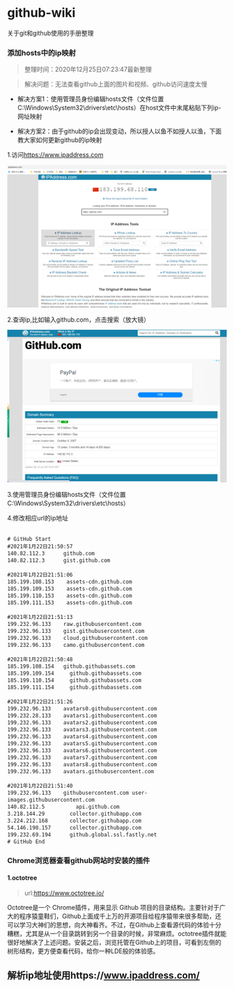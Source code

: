 # github-wiki
关于git和github使用的手册整理
### 添加hosts中的ip映射

> 整理时间：2020年12月25日07:23:47最新整理

> 解决问题：无法查看github上面的图片和视频、github访问速度太慢

- 解决方案1：使用管理员身份编辑hosts文件（文件位置C:\Windows\System32\drivers\etc\hosts）在host文件中末尾粘贴下列ip-网址映射

- 解决方案2：由于github的ip会出现变动，所以授人以鱼不如授人以渔，下面教大家如何更新github的ip映射

1.访问<https://www.ipaddress.com>

![ip主页](/enter-ipaddress.png)

2.查询ip,比如输入github.com，点击搜索（放大镜）

![页面](/get-ipi.png)

3.使用管理员身份编辑hosts文件（文件位置C:\Windows\System32\drivers\etc\hosts）

4.修改相应url的ip地址

```

# GitHub Start
#2021年1月22日21:50:57 
140.82.112.3      github.com
140.82.112.3      gist.github.com

#2021年1月22日21:51:06
185.199.108.153    assets-cdn.github.com
185.199.109.153    assets-cdn.github.com
185.199.110.153    assets-cdn.github.com
185.199.111.153    assets-cdn.github.com

#2021年1月22日21:51:13
199.232.96.133    raw.githubusercontent.com
199.232.96.133    gist.githubusercontent.com
199.232.96.133    cloud.githubusercontent.com
199.232.96.133    camo.githubusercontent.com

#2021年1月22日21:50:48
185.199.108.154   github.githubassets.com
185.199.109.154		github.githubassets.com
185.199.110.154		github.githubassets.com
185.199.111.154		github.githubassets.com

#2021年1月22日21:51:26
199.232.96.133    avatars0.githubusercontent.com
199.232.28.133    avatars1.githubusercontent.com
199.232.96.133    avatars2.githubusercontent.com
199.232.96.133    avatars3.githubusercontent.com
199.232.96.133    avatars4.githubusercontent.com
199.232.96.133    avatars5.githubusercontent.com
199.232.96.133    avatars6.githubusercontent.com
199.232.96.133    avatars7.githubusercontent.com
199.232.96.133    avatars8.githubusercontent.com
199.232.96.133 	  avatars.githubusercontent.com

#2021年1月22日21:51:40
199.232.96.133    githubusercontent.com user-images.githubusercontent.com
140.82.112.5	 	  api.github.com
3.218.144.29  		collector.githubapp.com
3.224.212.168 		collector.githubapp.com
54.146.190.157		collector.githubapp.com
199.232.69.194		github.global.ssl.fastly.net
# GitHub End
```

### Chrome浏览器查看github网站时安装的插件

#### 1.octotree

>url:https://www.octotree.io/

Octotree是一个 Chrome插件，用来显示 Github 项目的目录结构。主要针对于广大的程序猿童鞋们，Github上面成千上万的开源项目给程序猿带来很多帮助，还可以学习大神们的思想，向大神看齐。不过，在Github上查看源代码的体验十分糟糕，尤其是从一个目录跳转到另一个目录的时候，非常麻烦。octotree插件就能很好地解决了上述问题。安装之后，浏览托管在Github上的项目，可看到左侧的树形结构，更方便查看代码，给你一种LDE般的体验感。

## 解析ip地址使用https://www.ipaddress.com/
